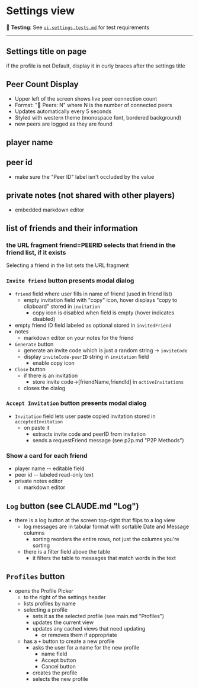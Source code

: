 # Settings view

🧪 **Testing**: See [`ui.settings.tests.md`](ui.settings.tests.md) for test requirements

---

## Settings title on page
if the profile is not Default, display it in curly braces after the settings title

## Peer Count Display
- Upper left of the screen shows live peer connection count
- Format: "🔗 Peers: N" where N is the number of connected peers
- Updates automatically every 5 seconds
- Styled with western theme (monospace font, bordered background)
- new peers are logged as they are found

## player name

## peer id
- make sure the "Peer ID" label isn't occluded by the value

## private notes (not shared with other players)
- embedded markdown editor

## list of friends and their information

### the URL fragment friend=PEERID selects that friend in the friend list, if it exists

Selecting a friend in the list sets the URL fragment

### `Invite friend` button presents modal dialog
- `friend` field where user fills in name of friend (used in friend list)
  - empty invitation field with "copy" icon, hover displays "copy to clipboard" stored in `invitation`
    - copy icon is disabled when field is empty (hover indicates disabled)
- empty friend ID field labeled as optional stored in `invitedFriend`
- notes
  - markdown editor on your notes for the friend
- `Generate` button
  - generate an invite code which is just a random string -> `inviteCode`
  - display `inviteCode-peerID` string in `invitation` field
    - enable copy icon
- `Close` button
  - if there is an invitation
    - store invite code->[friendName,friendId] in `activeInvitations`
  - closes the dialog

### `Accept Invitation` button presents modal dialog
- `Invitation` field lets user paste copied invitation stored in `acceptedInvitation`
  - on paste it
    - extracts invite code and peerID from invitation
    - sends a requestFriend message (see p2p.md "P2P Methods")

### Show a card for each friend
- player name -- editable field
- peer id -- labeled read-only text
- private notes editor
  - markdown editor

## `Log` button (see CLAUDE.md "Log")
- there is a log button at the screen top-right that flips to a log view
  - log messages are in tabular format with sortable Date and Message columns
    - sorting reorders the entire rows, not just the columns you're sorting
  - there is a filter field above the table
    - it filters the table to messages that match words in the text

## `Profiles` button
- opens the Profile Picker
  - to the right of the settings header
  - lists profiles by name
  - selecting a profile
    - sets it as the selected profile (see main.md "Profiles")
    - updates the current view
    - updates any cached views that need updating
      - or removes them if appropriate
  - has a `+` button to create a new profile
    - asks the user for a name for the new profile
      - name field
      - Accept button
      - Cancel button
    - creates the profile
    - selects the new profile
